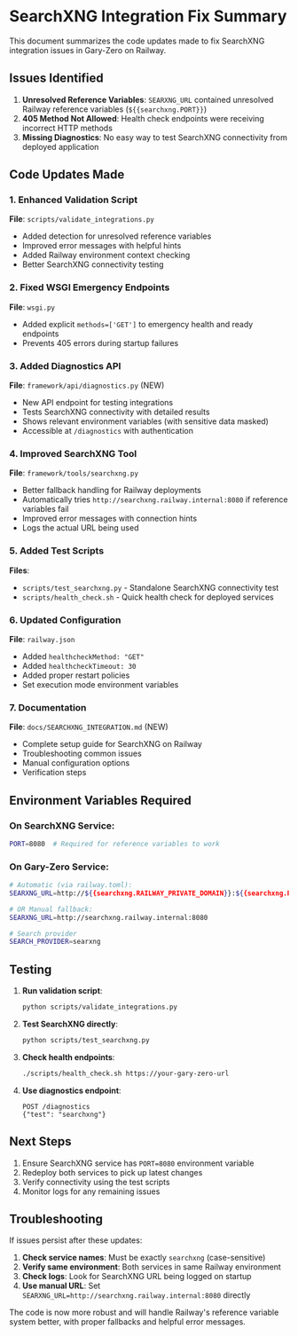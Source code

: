 # SearchXNG Integration Fix Summary

This document summarizes the code updates made to fix SearchXNG integration issues in Gary-Zero on Railway.

## Issues Identified

1. **Unresolved Reference Variables**: `SEARXNG_URL` contained unresolved Railway reference variables (`${{searchxng.PORT}}`)
2. **405 Method Not Allowed**: Health check endpoints were receiving incorrect HTTP methods
3. **Missing Diagnostics**: No easy way to test SearchXNG connectivity from deployed application

## Code Updates Made

### 1. Enhanced Validation Script
**File**: `scripts/validate_integrations.py`
- Added detection for unresolved reference variables
- Improved error messages with helpful hints
- Added Railway environment context checking
- Better SearchXNG connectivity testing

### 2. Fixed WSGI Emergency Endpoints
**File**: `wsgi.py`
- Added explicit `methods=['GET']` to emergency health and ready endpoints
- Prevents 405 errors during startup failures

### 3. Added Diagnostics API
**File**: `framework/api/diagnostics.py` (NEW)
- New API endpoint for testing integrations
- Tests SearchXNG connectivity with detailed results
- Shows relevant environment variables (with sensitive data masked)
- Accessible at `/diagnostics` with authentication

### 4. Improved SearchXNG Tool
**File**: `framework/tools/searchxng.py`
- Better fallback handling for Railway deployments
- Automatically tries `http://searchxng.railway.internal:8080` if reference variables fail
- Improved error messages with connection hints
- Logs the actual URL being used

### 5. Added Test Scripts
**Files**: 
- `scripts/test_searchxng.py` - Standalone SearchXNG connectivity test
- `scripts/health_check.sh` - Quick health check for deployed services

### 6. Updated Configuration
**File**: `railway.json`
- Added `healthcheckMethod: "GET"`
- Added `healthcheckTimeout: 30`
- Added proper restart policies
- Set execution mode environment variables

### 7. Documentation
**File**: `docs/SEARCHXNG_INTEGRATION.md` (NEW)
- Complete setup guide for SearchXNG on Railway
- Troubleshooting common issues
- Manual configuration options
- Verification steps

## Environment Variables Required

### On SearchXNG Service:
```bash
PORT=8080  # Required for reference variables to work
```

### On Gary-Zero Service:
```bash
# Automatic (via railway.toml):
SEARXNG_URL=http://${{searchxng.RAILWAY_PRIVATE_DOMAIN}}:${{searchxng.PORT}}

# OR Manual fallback:
SEARXNG_URL=http://searchxng.railway.internal:8080

# Search provider
SEARCH_PROVIDER=searxng
```

## Testing

1. **Run validation script**:
   ```bash
   python scripts/validate_integrations.py
   ```

2. **Test SearchXNG directly**:
   ```bash
   python scripts/test_searchxng.py
   ```

3. **Check health endpoints**:
   ```bash
   ./scripts/health_check.sh https://your-gary-zero-url
   ```

4. **Use diagnostics endpoint**:
   ```
   POST /diagnostics
   {"test": "searchxng"}
   ```

## Next Steps

1. Ensure SearchXNG service has `PORT=8080` environment variable
2. Redeploy both services to pick up latest changes
3. Verify connectivity using the test scripts
4. Monitor logs for any remaining issues

## Troubleshooting

If issues persist after these updates:

1. **Check service names**: Must be exactly `searchxng` (case-sensitive)
2. **Verify same environment**: Both services in same Railway environment
3. **Check logs**: Look for SearchXNG URL being logged on startup
4. **Use manual URL**: Set `SEARXNG_URL=http://searchxng.railway.internal:8080` directly

The code is now more robust and will handle Railway's reference variable system better, with proper fallbacks and helpful error messages.
